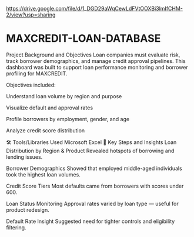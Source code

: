 https://drive.google.com/file/d/1_DGD29aWqCewLdFVtOOXBi3lmIfCHM-2/view?usp=sharing
# MAXCREDIT-LOAN-DATABASE
Project Background and Objectives
Loan companies must evaluate risk, track borrower demographics, and manage credit approval pipelines. This dashboard was built to support loan performance monitoring and borrower profiling for MAXCREDIT.

Objectives included:

Understand loan volume by region and purpose

Visualize default and approval rates

Profile borrowers by employment, gender, and age

Analyze credit score distribution

🛠️ Tools/Libraries Used
Microsoft Excel
📌 Key Steps and Insights
Loan Distribution by Region & Product
Revealed hotspots of borrowing and lending issues.

Borrower Demographics
Showed that employed middle-aged individuals took the highest loan volumes.

Credit Score Tiers
Most defaults came from borrowers with scores under 600.

Loan Status Monitoring
Approval rates varied by loan type — useful for product redesign.

Default Rate Insight
Suggested need for tighter controls and eligibility filtering.

